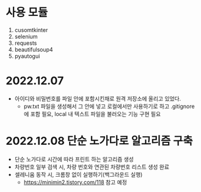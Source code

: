 # 사용 모듈
1. cusomtkinter
2. selenium
3. requests
4. beautifulsoup4
5. pyautogui

# 2022.12.07
+ 아이디와 비밀번호를 파일 안에 포함시킨채로 원격 저장소에 올리고 있었다.
    - pw.txt 파일을 생성해서 그 안에 넣고 로컬에서만 사용하기로 하고 .gitignore에 포함 필요, local 내 텍스트 파일을 불러오는 기능 구현 필요

# 2022.12.08 단순 노가다로 알고리즘 구축
+ 단순 노가다로 시간에 따라 프린트 하는 알고리즘 생성
+ 차량번호 일부 검색 시, 차량 번호와 연관된 차량번호 리스트 생성 완료
+ 셀레니움 동작 시, 크롬창 없이 실행하기(백그라운드 실행)
    - https://minimin2.tistory.com/118 참고 예정
